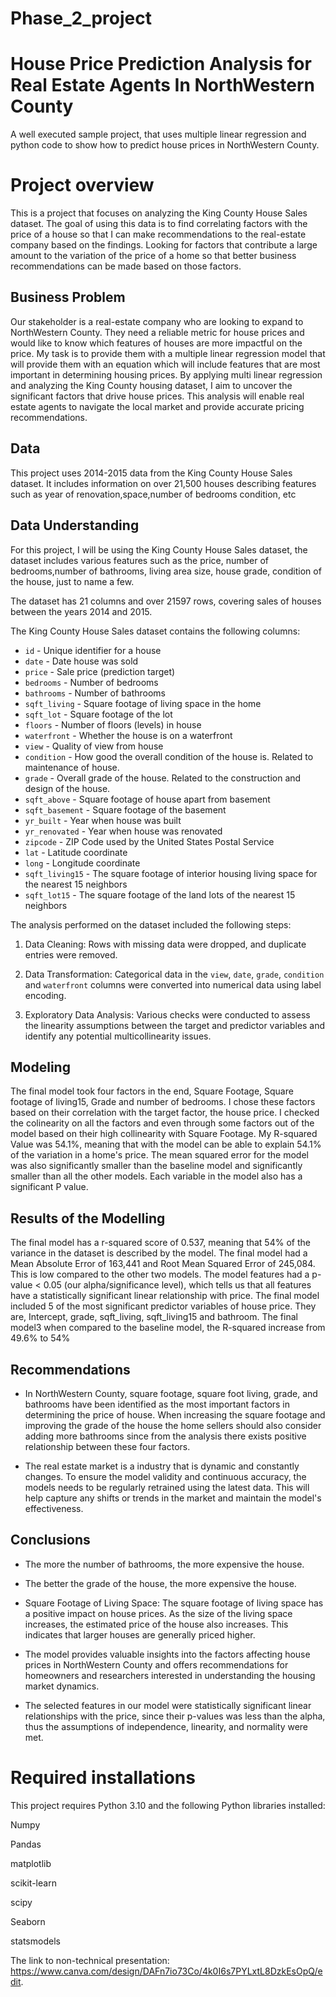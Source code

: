 # Phase_2_project
# House Price Prediction Analysis for Real Estate Agents In NorthWestern County
A well executed sample project, that uses multiple linear regression and python code to show how to predict house prices in NorthWestern County.
# Project overview
This is a project that focuses on analyzing the King County House Sales dataset. The goal of using this data is to find correlating factors with the price of a house so that I can make recommendations to the real-estate company based on the findings. Looking for factors that contribute a large amount to the variation of the price of a home so that better business recommendations can be made based on those factors.

## Business Problem
Our stakeholder is a real-estate company who are looking to expand to NorthWestern County. They need a reliable metric for house prices and would like to know which features of houses are more impactful on the price. My task is to provide them with a multiple linear regression model that will provide them with an equation which will include features that are most important in determining housing prices. By applying multi linear regression  and analyzing the King County housing dataset, I aim to uncover the significant factors that drive house prices. This analysis will enable real estate agents to navigate the local market and provide accurate pricing recommendations.

## Data
This project uses 2014-2015 data from the King County House Sales dataset. It includes information on over 21,500 houses describing features such as year of renovation,space,number of bedrooms condition, etc

## Data Understanding
For this project, I will be using the King County House Sales dataset, the dataset includes various features such as the price, number of bedrooms,number of bathrooms, living area size, house grade, condition of the house, just to name a few.

The dataset has 21 columns and over 21597 rows, covering sales of houses between the years 2014 and 2015. 

The King County House Sales dataset contains the following columns:

* `id` - Unique identifier for a house
* `date` - Date house was sold
* `price` - Sale price (prediction target)
* `bedrooms` - Number of bedrooms
* `bathrooms` - Number of bathrooms
* `sqft_living` - Square footage of living space in the home
* `sqft_lot` - Square footage of the lot
* `floors` - Number of floors (levels) in house
* `waterfront` - Whether the house is on a waterfront
* `view` - Quality of view from house
* `condition` - How good the overall condition of the house is. Related to maintenance of house.
* `grade` - Overall grade of the house. Related to the construction and design of the house.
* `sqft_above` - Square footage of house apart from basement
* `sqft_basement` - Square footage of the basement
* `yr_built` - Year when house was built
* `yr_renovated` - Year when house was renovated
* `zipcode` - ZIP Code used by the United States Postal Service
* `lat` - Latitude coordinate
* `long` - Longitude coordinate
* `sqft_living15` - The square footage of interior housing living space for the nearest 15 neighbors
* `sqft_lot15` - The square footage of the land lots of the nearest 15 neighbors

The analysis performed on the dataset included the following steps:

1. Data Cleaning: Rows with missing data were dropped, and duplicate entries were removed.

2. Data Transformation: Categorical data in the `view`, `date`, `grade`, `condition` and `waterfront` columns were converted into numerical data using label encoding.

3. Exploratory Data Analysis: Various checks were conducted to assess the linearity assumptions between the target and predictor variables and identify any potential multicollinearity issues.

## Modeling
The final model took four factors in the end, Square Footage, Square footage of living15, Grade and number of bedrooms. I chose these factors based on their correlation with the target factor, the house price. I checked the colinearity on all the factors and even through some factors out of the model based on their high collinearity with Square Footage.  My R-squared Value was 54.1%, meaning that with the model can be able to explain 54.1% of the variation in a home's price. The mean squared error for the model was also significantly smaller than the baseline model and significantly smaller than all the other models. Each variable in the model also has a significant P value. 

## Results of the Modelling
The final model has a r-squared score of 0.537, meaning that 54% of the variance in the dataset is described by the model.
The final model had a Mean Absolute Error of 163,441 and Root Mean Squared Error of 245,084. This is low compared to the other two models. 
The model features had a p-value < 0.05 (our alpha/significance level), which tells us that all features have a statistically significant linear relationship with price.
The final model included 5 of the most significant predictor variables of house price. They are, Intercept, grade, sqft_living, sqft_living15 and bathroom.
The final model3 when compared to the baseline model, the R-squared increase from 49.6% to 54%

## Recommendations
* In NorthWestern County, square footage, square foot living, grade, and bathrooms have been identified as the most important factors in determining the price of house. When increasing the square footage and improving the grade of the house the home sellers should  also consider adding more bathrooms since from the analysis there exists positive relationship between these four factors.

* The real estate market is a industry that is dynamic and constantly changes. To ensure the model validity and continuous accuracy, the models needs to be regularly retrained using the latest data. This will help capture any shifts or trends in the market and maintain the model's effectiveness.

## Conclusions

* The more the number of bathrooms, the more expensive the house.

* The better the grade of the house, the more expensive the house.

* Square Footage of Living Space: The square footage of living space has a positive impact on house prices. As the size of the living space increases, the estimated price of the house also increases. This indicates that larger houses are generally priced higher.

* The model provides valuable insights into the factors affecting house prices in NorthWestern County and offers recommendations for homeowners and researchers interested in understanding the housing market dynamics.

* The selected features in our model were statistically significant linear relationships with the price, since their p-values was less than the alpha, thus the assumptions of independence, linearity, and normality were met.

# Required installations

This project requires Python 3.10 and the following Python libraries installed:

Numpy

Pandas

matplotlib

scikit-learn

scipy

Seaborn

statsmodels

The link to non-technical presentation: https://www.canva.com/design/DAFn7io73Co/4k0I6s7PYLxtL8DzkEsOpQ/edit.